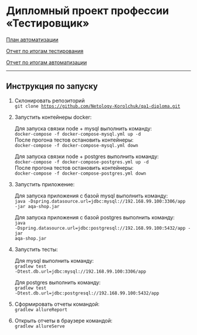 # Дипломный проект профессии «Тестировщик»

[План автоматизации](docs/Plan.md)

[Отчет по итогам тестирования](docs/Report.md)

[Отчет по итогам автоматизации](docs/Summary.md)

---------------------
## Инструкция по запуску

1. Склонировать репозиторий  
    <code>git clone https://github.com/Netology-Korolchuk/qa1-diploma.git</code>

2. Запустить контейнеры docker:  

    Для запуска связки node + mysql выполнить команду:  
    <code>docker-compose -f docker-compose-mysql.yml up -d</code>  
    После прогона тестов остановить контейнеры:  
    <code>docker-compose -f docker-compose-mysql.yml down</code>

    Для запуска связки node + postgres выполнить команду:  
    <code>docker-compose -f docker-compose-postgres.yml up -d</code>  
    После прогона тестов остановить контейнеры:  
    <code>docker-compose -f docker-compose-postgres.yml down</code>

3. Запустить приложение:  

    Для запуска приложения с базой mysql выполнить команду:  
    <code>java -Dspring.datasource.url=jdbc:mysql://192.168.99.100:3306/app -jar aqa-shop.jar</code>

    Для запуска приложения с базой postgres выполнить команду:  
    <code>java -Dspring.datasource.url=jdbc:postgresql://192.168.99.100:5432/app -jar aqa-shop.jar</code>

4. Запустить тесты:  

   Для mysql выполнить команду:  
   <code>gradlew test -Dtest.db.url=jdbc:mysql://192.168.99.100:3306/app</code>

   Для postgres выполнить команду:  
   <code>gradlew test -Dtest.db.url=jdbc:postgresql://192.168.99.100:5432/app</code>

5. Сформировать отчеты командой:  
   <code>gradlew allureReport</code>  

6. Открыть отчеты в браузере командой:  
   <code>gradlew allureServe</code>





